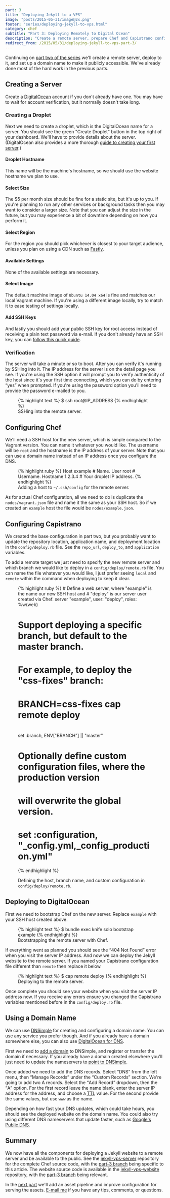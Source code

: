 ```yaml
---
part: 3
title: "Deploying Jekyll to a VPS"
image: "posts/2015-05-31/image@2x.png"
footer: "series/deploying-jekyll-to-vps.html"
category: chef
subtitle: "Part 3: Deploying Remotely to Digital Ocean"
description: "Create a remote server, prepare Chef and Capistrano configuration, and deploy to the public with a custom domain name."
redirect_from: /2015/05/31/deploying-jekyll-to-vps-part-3/
---
```


Continuing on [part two of the series][1] we'll create a remote server, deploy
to it, and set up a domain name to make it publicly accessible. We've already
done most of the hard work in the previous parts.

## Creating a Server

Create a [DigitalOcean][2] account if you don't already have one. You may have
to wait for account verification, but it normally doesn't take long.

### Creating a Droplet

Next we need to create a droplet, which is the DigitalOcean name for a server.
You should see the green "Create Droplet" button in the top right of your
dashboard. We'll have to provide details about the server. (DigitalOcean also
provides a more thorough [guide to creating your first server][3].)

#### Droplet Hostname

This name will be the machine's hostname, so we should use the website hostname
we plan to use.

#### Select Size

The $5 per month size should be fine for a static site, but it's up to you. If
you're planning to run any other services or background tasks then you may want
to consider a larger size. Note that you can adjust the size in the future, but
you may experience a bit of downtime depending on how you perform it.

#### Select Region

For the region you should pick whichever is closest to your target audience,
unless you plan on using a CDN such as [Fastly][4].

#### Available Settings

None of the available settings are necessary.

#### Select Image

The default machine image of `Ubuntu 14.04 x64` is fine and matches our local
Vagrant machine. If you're using a different image locally, try to match it to
ease testing of settings locally.

#### Add SSH Keys

And lastly you should add your public SSH key for root access instead of
receiving a plain text password via e-mail. If you don't already have an SSH
key, you can [follow this quick guide][5].

### Verification

The server will take a minute or so to boot. After you can verify it's running
by SSHing into it. The IP address for the server is on the detail page you see.
If you're using the SSH option it will prompt you to verify authenticity of the
host since it's your first time connecting, which you can do by entering
<q>yes</q> when prompted. If you're using the password option you'll need to
provide the password e-mailed to you.

<figure>
{% highlight text %}
$ ssh root@IP_ADDRESS
{% endhighlight %}
  <figcaption>SSHing into the remote server.</figcaption>
</figure>

## Configuring Chef

We'll need a SSH host for the new server, which is simple compared to the
Vagrant version. You can name it whatever you would like. The username will be
`root` and the hostname is the IP address of your server. Note that you can use
a domain name instead of an IP address once you configure the DNS.

<figure>
{% highlight ruby %}
Host example        # Name.
  User root         # Username.
  Hostname 1.2.3.4  # Your droplet IP address.
{% endhighlight %}
  <figcaption>Adding a host to <code>~/.ssh/config</code> for the remote server.</figcaption>
</figure>

As for actual Chef configuration, all we need to do is duplicate the
`nodes/vagrant.json` file and name it the same as your SSH host. So if we
created an `example` host the file would be `nodes/example.json`.

## Configuring Capistrano

We created the base configuration in part two, but you probably want to update
the repository location, application name, and deployment location in the
`config/deploy.rb` file. See the `repo_url`, `deploy_to`, and `application`
variables.

To add a remote target we just need to specify the new remote server and which
branch we would like to deploy in a `config/deploy/remote.rb` file. You can name
the file whatever you would like, I just prefer seeing `local` and `remote`
within the command when deploying to keep it clear.

<figure>
{% highlight ruby %}
# Define a web server, where "example" is the name our new SSH host and
# "deploy" is our server user created via Chef.
server "example", user: "deploy", roles: %w(web)

# Support deploying a specific branch, but default to the master branch.
#
# For example, to deploy the "css-fixes" branch:
#   BRANCH=css-fixes cap remote deploy
#
set :branch, ENV["BRANCH"] || "master"

# Optionally define custom configuration files, where the production version
# will overwrite the global version.
# set :configuration, "_config.yml,_config_production.yml"
{% endhighlight %}
  <figcaption>Defining the host, branch name, and custom configuration in <code>config/deploy/remote.rb</code>.</figcaption>
</figure>

## Deploying to DigitalOcean

First we need to bootstrap Chef on the new server. Replace `example` with your
SSH host created above.

<figure>
{% highlight text %}
$ bundle exec knife solo bootstrap example
{% endhighlight %}
  <figcaption>Bootstrapping the remote server with Chef.</figcaption>
</figure>

If everything went as planned you should see the <q>404 Not Found</q> error when
you visit the server IP address. And now we can deploy the Jekyll website to the
remote server. If you named your Capistrano configuration file different than
`remote` then replace it below.

<figure>
{% highlight text %}
$ cap remote deploy
{% endhighlight %}
  <figcaption>Deploying to the remote server.</figcaption>
</figure>

Once complete you should see your website when you visit the server IP address
now. If you receive any errors ensure you changed the Capistrano variables
mentioned before in the `config/deploy.rb` file.

## Using a Domain Name

We can use [DNSimple][6] for creating and configuring a domain name. You can use
any service you prefer though. And if you already have a domain somewhere else,
you can also use [DigitalOcean for DNS][7].

First we need to [add a domain][8] to DNSimple, and register or transfer the
domain if necessary. If you already have a domain created elsewhere you'll just
need to update the nameservers to [point to DNSimple][9].

Once added we need to add the DNS records. Select <q>DNS</q> from the left menu,
then <q>Manage Records</q> under the <q>Custom Records</q> section. We're going
to add two A records. Select the <q>Add Record</q> dropdown, then the <q>A</q>
option. For the first record leave the name blank, enter the server IP address
for the address, and choose a <abbr title="Time To Live">TTL</abbr> value. For
the second provide the same values, but use `www` as the name.

Depending on how fast your DNS updates, which could take hours, you should see
the deployed website on the domain name. You could also try using different DNS
nameservers that update faster, such as [Google's Public DNS][10].

## Summary

We now have all the components for deploying a Jekyll website to a remote server
and be available to the public. See the [jekyll-vps-server][11] repository for
the complete Chef source code, with the [part-3 branch][12] being specific to
this article. The website source code is available in the
[jekyll-vps-website][13] repository, with the [part-3 branch][14] being
relevant.

In the [next part][15] we'll add an asset pipeline and improve configuration for
serving the assets. [E-mail me](mailto:hello@tristandunn.com) if you have any
tips, comments, or questions.




[1]:  /2015/05/05/deploying-jekyll-to-vps-part-2/
[2]:  https://www.digitalocean.com
[3]:  https://www.digitalocean.com/docs/droplets/how-to/create/
[4]:  https://www.fastly.com
[5]:  https://git-scm.com/book/en/v2/Git-on-the-Server-Generating-Your-SSH-Public-Key
[6]:  https://dnsimple.com/r/3edceb992aa254
[7]:  https://cloud.digitalocean.com/domains
[8]:  https://dnsimple.com/tlds
[9]:  https://support.dnsimple.com/articles/dnsimple-nameservers/
[10]: https://developers.google.com/speed/public-dns/docs/using
[11]: https://github.com/tristandunn/jekyll-vps-server
[12]: https://github.com/tristandunn/jekyll-vps-server/compare/part-2...part-3
[13]: https://github.com/tristandunn/jekyll-vps-website
[14]: https://github.com/tristandunn/jekyll-vps-website/compare/part-2...part-3
[15]: /2015/10/14/deploying-jekyll-to-vps-part-4/
